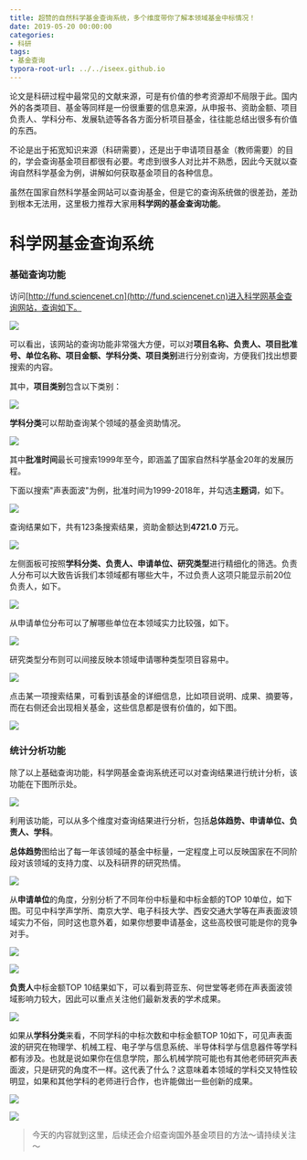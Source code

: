 ```yaml
---
title: 超赞的自然科学基金查询系统，多个维度带你了解本领域基金中标情况！
date: 2019-05-20 00:00:00
categories:
- 科研
tags:
- 基金查询
typora-root-url: ../../iseex.github.io
---
```


论文是科研过程中最常见的文献来源，可是有价值的参考资源却不局限于此。国内外的各类项目、基金等同样是一份很重要的信息来源，从申报书、资助金额、项目负责人、学科分布、发展轨迹等各各方面分析项目基金，往往能总结出很多有价值的东西。

不论是出于拓宽知识来源（科研需要），还是出于申请项目基金（教师需要）的目的，学会查询基金项目都很有必要。考虑到很多人对比并不熟悉，因此今天就以查询自然科学基金为例，讲解如何获取基金项目的各种信息。

虽然在国家自然科学基金网站可以查询基金，但是它的查询系统做的很差劲，差劲到根本无法用，这里极力推荐大家用**科学网的基金查询功能**。

# 科学网基金查询系统

### 基础查询功能

访问[http://fund.sciencenet.cn](http://fund.sciencenet.cn)进入科学网基金查询网站，查询如下。

![](/assets/images/posts/Tools/funding-search-homepage.png)

可以看出，该网站的查询功能非常强大方便，可以对**项目名称、负责人、项目批准号、单位名称、项目金额、学科分类、项目类别**进行分别查询，方便我们找出想要搜索的内容。

其中，**项目类别**包含以下类别：

![](/assets/images/posts/Tools/funding-type.png)

**学科分类**可以帮助查询某个领域的基金资助情况。

![](/assets/images/posts/Tools/search-discipline.png)

其中**批准时间**最长可搜索1999年至今，即涵盖了国家自然科学基金20年的发展历程。

下面以搜索"声表面波"为例，批准时间为1999-2018年，并勾选**主题词**，如下。

![](/assets/images/posts/Tools/search-saw.png)

查询结果如下，共有123条搜索结果，资助金额达到**4721.0** 万元。

![](/assets/images/posts/Tools/saw-search-result.png)

左侧面板可按照**学科分类、负责人、申请单位、研究类型**进行精细化的筛选。负责人分布可以大致告诉我们本领域都有哪些大牛，不过负责人这项只能显示前20位负责人，如下。

![](/assets/images/posts/Tools/sort-applier.png)

从申请单位分布可以了解哪些单位在本领域实力比较强，如下。

![](/assets/images/posts/Tools/sort-institute.png)

研究类型分布则可以间接反映本领域申请哪种类型项目容易中。

![](/assets/images/posts/Tools/sort-type.png)

点击某一项搜索结果，可看到该基金的详细信息，比如项目说明、成果、摘要等，而在右侧还会出现相关基金，这些信息都是很有价值的，如下图。

![](/assets/images/posts/Tools/funding-detailed-information.png)

### 统计分析功能

除了以上基础查询功能，科学网基金查询系统还可以对查询结果进行统计分析，该功能在下图所示处。

![](/assets/images/posts/Tools/results-analysis.png)

利用该功能，可以从多个维度对查询结果进行分析，包括**总体趋势、申请单位、负责人、学科**。

**总体趋势**图给出了每一年该领域的基金中标量，一定程度上可以反映国家在不同阶段对该领域的支持力度、以及科研界的研究热情。

![](/assets/images/posts/Tools/analysis-number.png)

从**申请单位**的角度，分别分析了不同年份中标量和中标金额的TOP 10单位，如下图。可见中科学声学所、南京大学、电子科技大学、西安交通大学等在声表面波领域实力不俗，同时这也意外着，如果你想要申请基金，这些高校很可能是你的竞争对手。

![](/assets/images/posts/Tools/analysis-institute-number.png)

![](/assets/images/posts/Tools/analysis-institute-money.png)

**负责人**中标金额TOP 10结果如下，可以看到蒋亚东、何世堂等老师在声表面波领域影响力较大，因此可以重点关注他们最新发表的学术成果。

![](/assets/images/posts/Tools/analysis-researcher.png)

如果从**学科分类**来看，不同学科的中标次数和中标金额TOP 10如下，可见声表面波的研究在物理学、机械工程、电子学与信息系统、半导体科学与信息器件等学科都有涉及。也就是说如果你在信息学院，那么机械学院可能也有其他老师研究声表面波，只是研究的角度不一样。这代表了什么？这意味着本领域的学科交叉特性较明显，如果和其他学科的老师进行合作，也许能做出一些创新的成果。

![](/assets/images/posts/Tools/analysis-discipline-number.png)

![](/assets/images/posts/Tools/analysis-discipline-money.png)

> 今天的内容就到这里，后续还会介绍查询国外基金项目的方法～请持续关注～